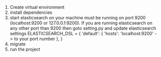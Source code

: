 1. Create virtual environment
2. install dependencies
3. start elasticsearch on your machine must be running on port 9200 (localhost:9200 or 127.0.0.1:9200). If you are running elasticsearch on any other port than 9200 then goto setting.py and update elasticsearch settings
ELASTICSEARCH_DSL = {
    'default': {
        'hosts': 'localhost:9200' -> to your port number
    },
}
4. migrate 
5. run the project 
